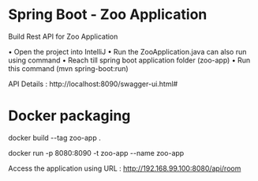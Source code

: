 
# Spring Boot - Zoo Application
Build Rest API for Zoo Application

•	Open the project into IntelliJ 
•	Run the ZooApplication.java can also run using command 
•	Reach till spring boot application folder (zoo-app)
•	Run this command (mvn spring-boot:run)

API Details :
http://localhost:8090/swagger-ui.html#


# Docker packaging
docker build --tag zoo-app .

docker run -p 8080:8090 -t zoo-app --name zoo-app

Access the application using URL : http://192.168.99.100:8080/api/room